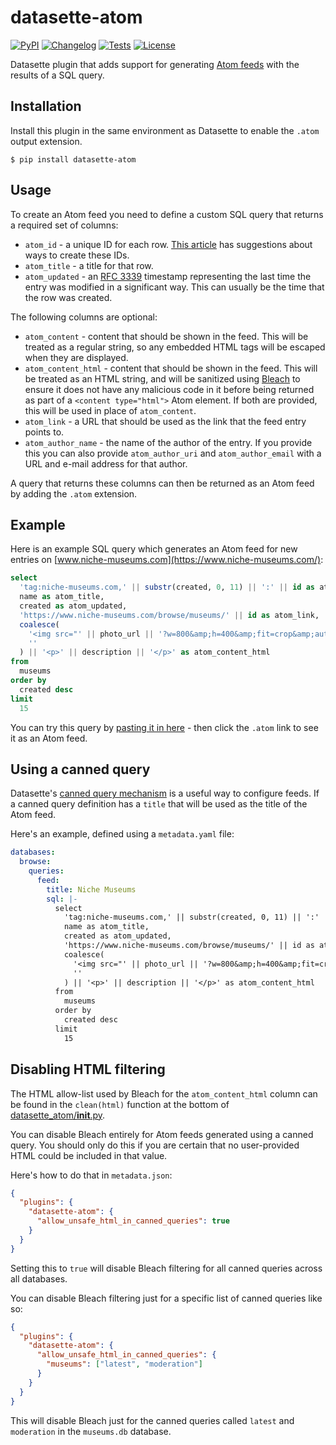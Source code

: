 # datasette-atom

[![PyPI](https://img.shields.io/pypi/v/datasette-atom.svg)](https://pypi.org/project/datasette-atom/)
[![Changelog](https://img.shields.io/github/v/release/simonw/datasette-atom?include_prereleases&label=changelog)](https://github.com/simonw/datasette-atom/releases)
[![Tests](https://github.com/simonw/datasette-atom/workflows/Test/badge.svg)](https://github.com/simonw/datasette-atom/actions?query=workflow%3ATest)
[![License](https://img.shields.io/badge/license-Apache%202.0-blue.svg)](https://github.com/simonw/datasette-atom/blob/main/LICENSE)

Datasette plugin that adds support for generating [Atom feeds](https://validator.w3.org/feed/docs/atom.html) with the results of a SQL query.

## Installation

Install this plugin in the same environment as Datasette to enable the `.atom` output extension.

    $ pip install datasette-atom

## Usage

To create an Atom feed you need to define a custom SQL query that returns a required set of columns:

* `atom_id` - a unique ID for each row. [This article](https://web.archive.org/web/20080211143232/http://diveintomark.org/archives/2004/05/28/howto-atom-id) has suggestions about ways to create these IDs.
* `atom_title` - a title for that row.
* `atom_updated` - an [RFC 3339](http://www.faqs.org/rfcs/rfc3339.html) timestamp representing the last time the entry was modified in a significant way. This can usually be the time that the row was created.

The following columns are optional:

* `atom_content` - content that should be shown in the feed. This will be treated as a regular string, so any embedded HTML tags will be escaped when they are displayed.
* `atom_content_html` - content that should be shown in the feed. This will be treated as an HTML string, and will be sanitized using [Bleach](https://github.com/mozilla/bleach) to ensure it does not have any malicious code in it before being returned as part of a `<content type="html">` Atom element. If both are provided, this will be used in place of `atom_content`.
* `atom_link` - a URL that should be used as the link that the feed entry points to.
* `atom_author_name` - the name of the author of the entry. If you provide this you can also provide `atom_author_uri` and `atom_author_email` with a URL and e-mail address for that author.

A query that returns these columns can then be returned as an Atom feed by adding the `.atom` extension.

## Example

Here is an example SQL query which generates an Atom feed for new entries on [www.niche-museums.com](https://www.niche-museums.com/):

```sql
select
  'tag:niche-museums.com,' || substr(created, 0, 11) || ':' || id as atom_id,
  name as atom_title,
  created as atom_updated,
  'https://www.niche-museums.com/browse/museums/' || id as atom_link,
  coalesce(
    '<img src="' || photo_url || '?w=800&amp;h=400&amp;fit=crop&amp;auto=compress">',
    ''
  ) || '<p>' || description || '</p>' as atom_content_html
from
  museums
order by
  created desc
limit
  15
```

You can try this query by [pasting it in here](https://www.niche-museums.com/browse) - then click the `.atom` link to see it as an Atom feed.

## Using a canned query

Datasette's [canned query mechanism](https://docs.datasette.io/en/stable/sql_queries.html#canned-queries) is a useful way to configure feeds. If a canned query definition has a `title` that will be used as the title of the Atom feed.

Here's an example, defined using a `metadata.yaml` file:

```yaml
databases:
  browse:
    queries:
      feed:
        title: Niche Museums
        sql: |-
          select
            'tag:niche-museums.com,' || substr(created, 0, 11) || ':' || id as atom_id,
            name as atom_title,
            created as atom_updated,
            'https://www.niche-museums.com/browse/museums/' || id as atom_link,
            coalesce(
              '<img src="' || photo_url || '?w=800&amp;h=400&amp;fit=crop&amp;auto=compress">',
              ''
            ) || '<p>' || description || '</p>' as atom_content_html
          from
            museums
          order by
            created desc
          limit
            15
```
## Disabling HTML filtering

The HTML allow-list used by Bleach for the `atom_content_html` column can be found in the `clean(html)` function at the bottom of [datasette_atom/__init__.py](https://github.com/simonw/datasette-atom/blob/main/datasette_atom/__init__.py).

You can disable Bleach entirely for Atom feeds generated using a canned query. You should only do this if you are certain that no user-provided HTML could be included in that value.

Here's how to do that in `metadata.json`:

```json
{
  "plugins": {
    "datasette-atom": {
      "allow_unsafe_html_in_canned_queries": true
    }
  }
}
```
Setting this to `true` will disable Bleach filtering for all canned queries across all databases.

You can disable Bleach filtering just for a specific list of canned queries like so:

```json
{
  "plugins": {
    "datasette-atom": {
      "allow_unsafe_html_in_canned_queries": {
        "museums": ["latest", "moderation"]
      }
    }
  }
}
```
This will disable Bleach just for the canned queries called `latest` and `moderation` in the `museums.db` database.
